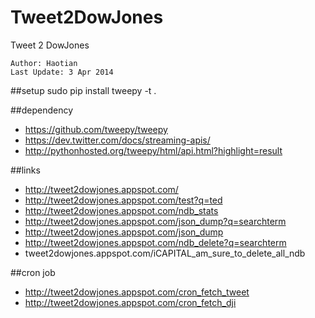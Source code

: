 Tweet2DowJones
==============

Tweet 2 DowJones

	Author: Haotian
	Last Update: 3 Apr 2014

##setup
	sudo pip install tweepy -t .

##dependency
- https://github.com/tweepy/tweepy
- https://dev.twitter.com/docs/streaming-apis/
- http://pythonhosted.org/tweepy/html/api.html?highlight=result 



##links
- http://tweet2dowjones.appspot.com/
- http://tweet2dowjones.appspot.com/test?q=ted
- http://tweet2dowjones.appspot.com/ndb_stats
- http://tweet2dowjones.appspot.com/json_dump?q=searchterm
- http://tweet2dowjones.appspot.com/json_dump
- http://tweet2dowjones.appspot.com/ndb_delete?q=searchterm
- tweet2dowjones.appspot.com/iCAPITAL_am_sure_to_delete_all_ndb

##cron job
- http://tweet2dowjones.appspot.com/cron_fetch_tweet
- http://tweet2dowjones.appspot.com/cron_fetch_dji
	
	


